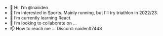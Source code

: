 - 👋 Hi, I’m @naiiiden
- 👀 I’m interested in Sports. Mainly running, but I'll try triathlon in 2022/23.
- 🌱 I’m currently learning React.
- 💞️ I’m looking to collaborate on ...
- 📫 How to reach me ... Discord: naiden#7443

<!---
naiiiden/naiiiden is a ✨ special ✨ repository because its `README.md` (this file) appears on your GitHub profile.
You can click the Preview link to take a look at your changes.
--->
